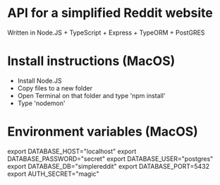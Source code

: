 # API for a simplified Reddit website
Written in Node.JS + TypeScript + Express + TypeORM + PostGRES

# Install instructions (MacOS)
- Install Node.JS
- Copy files to a new folder
- Open Terminal on that folder and type 'npm install'
- Type 'nodemon'

# Environment variables (MacOS)
export DATABASE_HOST="localhost" 
export DATABASE_PASSWORD="secret"
export DATABASE_USER="postgres"
export DATABASE_DB="simplereddit"
export DATABASE_PORT=5432
export AUTH_SECRET="magic"
